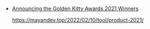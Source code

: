 - [Announcing the Golden Kitty Awards 2021 Winners](https://www.producthunt.com/stories/announcing-the-golden-kitty-awards-2021-winners)

    https://mayandev.top/2022/02/10/tool/product-2021/
    